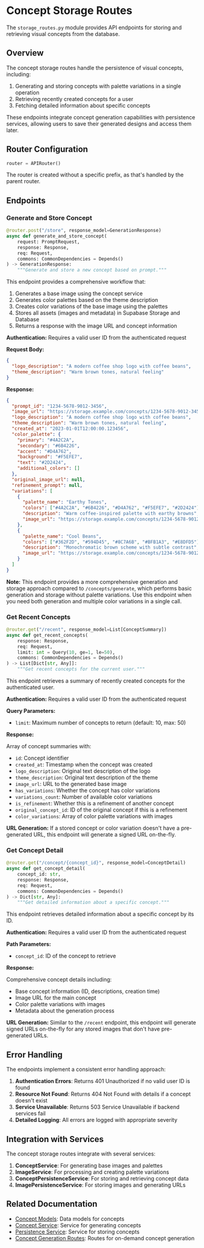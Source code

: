 # Concept Storage Routes

The `storage_routes.py` module provides API endpoints for storing and retrieving visual concepts from the database.

## Overview

The concept storage routes handle the persistence of visual concepts, including:

1. Generating and storing concepts with palette variations in a single operation
2. Retrieving recently created concepts for a user
3. Fetching detailed information about specific concepts

These endpoints integrate concept generation capabilities with persistence services, allowing users to save their generated designs and access them later.

## Router Configuration

```python
router = APIRouter()
```

The router is created without a specific prefix, as that's handled by the parent router.

## Endpoints

### Generate and Store Concept

```python
@router.post("/store", response_model=GenerationResponse)
async def generate_and_store_concept(
    request: PromptRequest,
    response: Response,
    req: Request,
    commons: CommonDependencies = Depends()
) -> GenerationResponse:
    """Generate and store a new concept based on prompt."""
```

This endpoint provides a comprehensive workflow that:

1. Generates a base image using the concept service
2. Generates color palettes based on the theme description
3. Creates color variations of the base image using the palettes
4. Stores all assets (images and metadata) in Supabase Storage and Database
5. Returns a response with the image URL and concept information

**Authentication:** Requires a valid user ID from the authenticated request

**Request Body:**

```json
{
  "logo_description": "A modern coffee shop logo with coffee beans",
  "theme_description": "Warm brown tones, natural feeling"
}
```

**Response:**

```json
{
  "prompt_id": "1234-5678-9012-3456",
  "image_url": "https://storage.example.com/concepts/1234-5678-9012-3456.png",
  "logo_description": "A modern coffee shop logo with coffee beans",
  "theme_description": "Warm brown tones, natural feeling",
  "created_at": "2023-01-01T12:00:00.123456",
  "color_palette": {
    "primary": "#4A2C2A",
    "secondary": "#6B4226",
    "accent": "#D4A762",
    "background": "#F5EFE7",
    "text": "#2D2424",
    "additional_colors": []
  },
  "original_image_url": null,
  "refinement_prompt": null,
  "variations": [
    {
      "palette_name": "Earthy Tones",
      "colors": ["#4A2C2A", "#6B4226", "#D4A762", "#F5EFE7", "#2D2424"],
      "description": "Warm coffee-inspired palette with earthy browns",
      "image_url": "https://storage.example.com/concepts/1234-5678-9012-3456-v1.png"
    },
    {
      "palette_name": "Cool Beans",
      "colors": ["#362F2D", "#594D45", "#8C7A6B", "#BFB1A3", "#E8DFD5"],
      "description": "Monochromatic brown scheme with subtle contrast",
      "image_url": "https://storage.example.com/concepts/1234-5678-9012-3456-v2.png"
    }
  ]
}
```

**Note:** This endpoint provides a more comprehensive generation and storage approach compared to `/concepts/generate`, which performs basic generation and storage without palette variations. Use this endpoint when you need both generation and multiple color variations in a single call.

### Get Recent Concepts

```python
@router.get("/recent", response_model=List[ConceptSummary])
async def get_recent_concepts(
    response: Response,
    req: Request,
    limit: int = Query(10, ge=1, le=50),
    commons: CommonDependencies = Depends()
) -> List[Dict[str, Any]]:
    """Get recent concepts for the current user."""
```

This endpoint retrieves a summary of recently created concepts for the authenticated user.

**Authentication:** Requires a valid user ID from the authenticated request

**Query Parameters:**

- `limit`: Maximum number of concepts to return (default: 10, max: 50)

**Response:**

Array of concept summaries with:

- `id`: Concept identifier
- `created_at`: Timestamp when the concept was created
- `logo_description`: Original text description of the logo
- `theme_description`: Original text description of the theme
- `image_url`: URL to the generated base image
- `has_variations`: Whether the concept has color variations
- `variations_count`: Number of available color variations
- `is_refinement`: Whether this is a refinement of another concept
- `original_concept_id`: ID of the original concept if this is a refinement
- `color_variations`: Array of color palette variations with images

**URL Generation:** If a stored concept or color variation doesn't have a pre-generated URL, this endpoint will generate a signed URL on-the-fly.

### Get Concept Detail

```python
@router.get("/concept/{concept_id}", response_model=ConceptDetail)
async def get_concept_detail(
    concept_id: str,
    response: Response,
    req: Request,
    commons: CommonDependencies = Depends()
) -> Dict[str, Any]:
    """Get detailed information about a specific concept."""
```

This endpoint retrieves detailed information about a specific concept by its ID.

**Authentication:** Requires a valid user ID from the authenticated request

**Path Parameters:**

- `concept_id`: ID of the concept to retrieve

**Response:**

Comprehensive concept details including:

- Base concept information (ID, descriptions, creation time)
- Image URL for the main concept
- Color palette variations with images
- Metadata about the generation process

**URL Generation:** Similar to the `/recent` endpoint, this endpoint will generate signed URLs on-the-fly for any stored images that don't have pre-generated URLs.

## Error Handling

The endpoints implement a consistent error handling approach:

1. **Authentication Errors**: Returns 401 Unauthorized if no valid user ID is found
2. **Resource Not Found**: Returns 404 Not Found with details if a concept doesn't exist
3. **Service Unavailable**: Returns 503 Service Unavailable if backend services fail
4. **Detailed Logging**: All errors are logged with appropriate severity

## Integration with Services

The concept storage routes integrate with several services:

1. **ConceptService**: For generating base images and palettes
2. **ImageService**: For processing and creating palette variations
3. **ConceptPersistenceService**: For storing and retrieving concept data
4. **ImagePersistenceService**: For storing images and generating URLs

## Related Documentation

- [Concept Models](../../../models/concept/domain.md): Data models for concepts
- [Concept Service](../../../services/concept/service.md): Service for generating concepts
- [Persistence Service](../../../services/persistence/concept_persistence_service.md): Service for storing concepts
- [Concept Generation Routes](../concept/generation.md): Routes for on-demand concept generation
